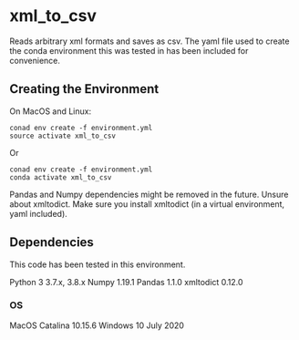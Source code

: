 # xml_to_csv
Reads arbitrary xml formats and saves as csv. The yaml file used to create the conda environment this was tested in has been included for convenience.


## Creating the Environment
On MacOS and Linux:
```
conad env create -f environment.yml
source activate xml_to_csv
```
Or
```
conad env create -f environment.yml
conda activate xml_to_csv
```

Pandas and Numpy dependencies might be removed in the future. Unsure about xmltodict. Make sure you install xmltodict (in a virtual environment, yaml included).

## Dependencies
This code has been tested in this environment.

Python 3 3.7.x, 3.8.x
Numpy 1.19.1
Pandas 1.1.0
xmltodict 0.12.0

### OS
MacOS Catalina 10.15.6
Windows 10 July 2020

